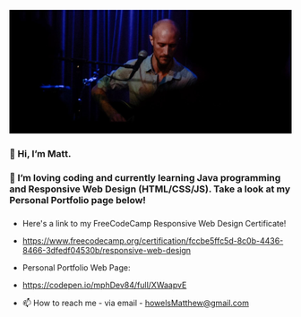 [![Header](https://github.com/mphDev84/mphDev84/blob/95045ba48a0a0184411afeb1ad4bcc4e076de01d/readme_header3.png "Header")](https://some-url.dev/)

### 👋 Hi, I’m Matt.
### 👀 I’m loving coding and currently learning Java programming and Responsive Web Design (HTML/CSS/JS). Take a look at my Personal Portfolio page below!
###

- Here's a link to my FreeCodeCamp Responsive Web Design Certificate!
- https://www.freecodecamp.org/certification/fccbe5ffc5d-8c0b-4436-8466-3dfedf04530b/responsive-web-design
- Personal Portfolio Web Page:
- https://codepen.io/mphDev84/full/XWaapvE

- 📫 How to reach me - via email - howelsMatthew@gmail.com

<!---
mphDev84/mphDev84 is a ✨ special ✨ repository because its `README.md` (this file) appears on your GitHub profile.
You can click the Preview link to take a look at your changes.
--->

